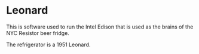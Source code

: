 Leonard
=======

This is software used to run the Intel Edison that is used
as the brains of the NYC Resistor beer fridge.

The refrigerator is a 1951 Leonard.


